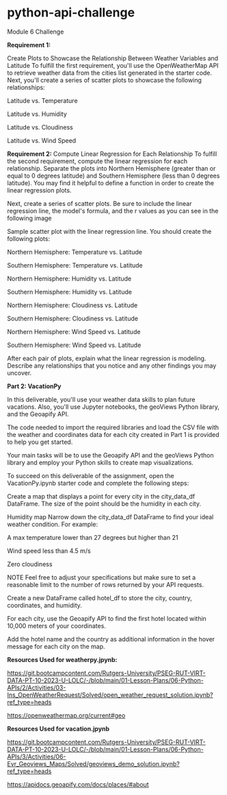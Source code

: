# python-api-challenge
Module 6 Challenge

**Requirement 1:** 

Create Plots to Showcase the Relationship Between Weather Variables and Latitude
To fulfill the first requirement, you'll use the OpenWeatherMap API to retrieve weather data from the cities list generated in the starter code. Next, you'll create a series of scatter plots to showcase the following relationships:

Latitude vs. Temperature

Latitude vs. Humidity

Latitude vs. Cloudiness

Latitude vs. Wind Speed

**Requirement 2:** 
Compute Linear Regression for Each Relationship
To fulfill the second requirement, compute the linear regression for each relationship. Separate the plots into Northern Hemisphere (greater than or equal to 0 degrees latitude) and Southern Hemisphere (less than 0 degrees latitude). You may find it helpful to define a function in order to create the linear regression plots.

Next, create a series of scatter plots. Be sure to include the linear regression line, the model's formula, and the r values as you can see in the following image

Sample scatter plot with the linear regression line.
You should create the following plots:

Northern Hemisphere: Temperature vs. Latitude

Southern Hemisphere: Temperature vs. Latitude

Northern Hemisphere: Humidity vs. Latitude

Southern Hemisphere: Humidity vs. Latitude

Northern Hemisphere: Cloudiness vs. Latitude

Southern Hemisphere: Cloudiness vs. Latitude

Northern Hemisphere: Wind Speed vs. Latitude

Southern Hemisphere: Wind Speed vs. Latitude

After each pair of plots, explain what the linear regression is modeling. Describe any relationships that you notice and any other findings you may uncover.

**Part 2: VacationPy**

In this deliverable, you'll use your weather data skills to plan future vacations. Also, you'll use Jupyter notebooks, the geoViews Python library, and the Geoapify API.

The code needed to import the required libraries and load the CSV file with the weather and coordinates data for each city created in Part 1 is provided to help you get started.

Your main tasks will be to use the Geoapify API and the geoViews Python library and employ your Python skills to create map visualizations.

To succeed on this deliverable of the assignment, open the VacationPy.ipynb starter code and complete the following steps:

Create a map that displays a point for every city in the city_data_df DataFrame. The size of the point should be the humidity in each city.

Humidity map
Narrow down the city_data_df DataFrame to find your ideal weather condition. For example:

A max temperature lower than 27 degrees but higher than 21

Wind speed less than 4.5 m/s

Zero cloudiness

NOTE
Feel free to adjust your specifications but make sure to set a reasonable limit to the number of rows returned by your API requests.

Create a new DataFrame called hotel_df to store the city, country, coordinates, and humidity.

For each city, use the Geoapify API to find the first hotel located within 10,000 meters of your coordinates.

Add the hotel name and the country as additional information in the hover message for each city on the map.


**Resources Used for weatherpy.jpynb:**

https://git.bootcampcontent.com/Rutgers-University/PSEG-RUT-VIRT-DATA-PT-10-2023-U-LOLC/-/blob/main/01-Lesson-Plans/06-Python-APIs/2/Activities/03-Ins_OpenWeatherRequest/Solved/open_weather_request_solution.ipynb?ref_type=heads

https://openweathermap.org/current#geo

**Resources Used for vacation.jpynb**

https://git.bootcampcontent.com/Rutgers-University/PSEG-RUT-VIRT-DATA-PT-10-2023-U-LOLC/-/blob/main/01-Lesson-Plans/06-Python-APIs/3/Activities/06-Evr_Geoviews_Maps/Solved/geoviews_demo_solution.ipynb?ref_type=heads

https://apidocs.geoapify.com/docs/places/#about

